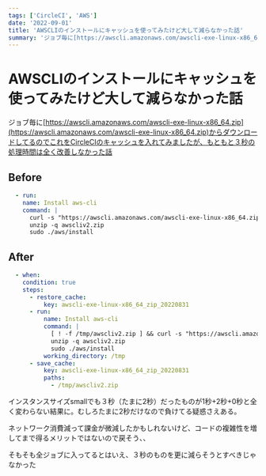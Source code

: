 ```yaml
---
tags: ['CircleCI', 'AWS']
date: '2022-09-01'
title: 'AWSCLIのインストールにキャッシュを使ってみたけど大して減らなかった話'
summary: 'ジョブ毎に[https://awscli.amazonaws.com/awscli-exe-linux-x86_64.zip](https://awscli.amazonaws.com/awscli-exe-linux-x86_64.zip)からダウンロードしてるのでこれをCircleCIのキャッシュを入れてみましたが、もともと３秒の処理時間は全く改善しなかった話'
---
```


# AWSCLIのインストールにキャッシュを使ってみたけど大して減らなかった話

ジョブ毎に[https://awscli.amazonaws.com/awscli-exe-linux-x86_64.zip](https://awscli.amazonaws.com/awscli-exe-linux-x86_64.zip)からダウンロードしてるのでこれをCircleCIのキャッシュを入れてみましたが、もともと３秒の処理時間は全く改善しなかった話

## Before

```yml
  - run:
    name: Install aws-cli
    command: |
      curl -s "https://awscli.amazonaws.com/awscli-exe-linux-x86_64.zip" -o "awscliv2.zip"
      unzip -q awscliv2.zip
      sudo ./aws/install
```

## After

```yml
  - when:
    condition: true
    steps:
      - restore_cache:
          key: awscli-exe-linux-x86_64_zip_20220831
      - run:
          name: Install aws-cli
          command: |
            [ ! -f /tmp/awscliv2.zip ] && curl -s "https://awscli.amazonaws.com/awscli-exe-linux-x86_64.zip" -o "awscliv2.zip"
            unzip -q awscliv2.zip
            sudo ./aws/install
          working_directory: /tmp
      - save_cache:
          key: awscli-exe-linux-x86_64_zip_20220831
          paths:
            - /tmp/awscliv2.zip
```

インスタンスサイズsmallでも３秒（たまに2秒）だったものが1秒+2秒+0秒と全く変わらない結果に。むしろたまに2秒だけなので負けてる疑惑さえある。

ネットワーク消費減って課金が微減したかもしれないけど、コードの複雑性を増してまで得るメリットではないので戻そう、、

そもそも全ジョブに入ってるとはいえ、３秒のものを更に減らそうとすべきじゃなかった
